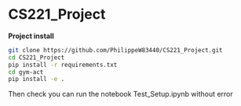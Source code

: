 # CS221_Project  

**Project install**  

```bash
git clone https://github.com/PhilippeW83440/CS221_Project.git
cd CS221_Project
pip install -r requirements.txt
cd gym-act
pip install -e .
```
Then check you can run the notebook Test_Setup.ipynb without error

